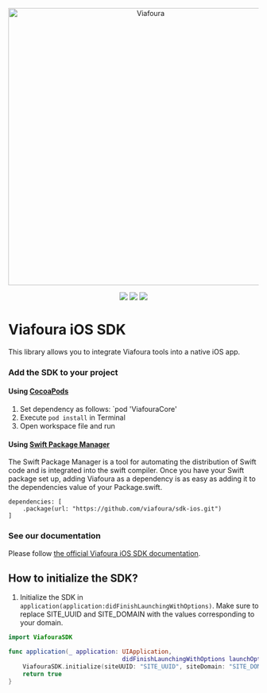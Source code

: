 <p align="center">
<img src="https://github.com/viafoura/sdk-ios/assets/103942744/f4b6b449-c64b-452c-8260-8e1c1795266f" alt="Viafoura" title="Viafoura" width="557"/>
</p>

<p align="center">
<a href="https://documentation.viafoura.com/docs/getting-started-on-ios"><img src="https://img.shields.io/badge/Swift-Doc-DE5C43.svg?style=flat"></a>
<a href="https://cocoapods.org/pods/ViafouraCore"><img src="https://img.shields.io/github/v/tag/viafoura/sdk-ios.svg?color=red&include_prereleases=&sort=semver"></a>
<a href="https://swift.org/package-manager/"><img src="https://img.shields.io/badge/SPM-supported-DE5C43.svg?style=flat"></a>
</p>

# Viafoura iOS SDK

This library allows you to integrate Viafoura tools into a native iOS app.

### Add the SDK to your project

#### Using [CocoaPods](https://cocoapods.org)
1. Set dependency as follows:
    `pod 'ViafouraCore'
2. Execute `pod install` in Terminal
3. Open workspace file and run

#### Using [Swift Package Manager](https://swift.org/package-manager)
The Swift Package Manager is a tool for automating the distribution of Swift code and is integrated into the swift compiler.
Once you have your Swift package set up, adding Viafoura as a dependency is as easy as adding it to the dependencies value of your Package.swift.
```
dependencies: [
    .package(url: "https://github.com/viafoura/sdk-ios.git")
]
```

### See our documentation

Please follow [the official Viafoura iOS SDK documentation](https://documentation.viafoura.com/docs/add-the-viafoura-ios-sdk-to-your-app).

## How to initialize the SDK?
1) Initialize the SDK in `application(application:didFinishLaunchingWithOptions)`. Make sure to replace SITE_UUID and SITE_DOMAIN with the values corresponding to your domain.

```swift
import ViafouraSDK

func application(_ application: UIApplication, 
                                didFinishLaunchingWithOptions launchOptions: [UIApplicationLaunchOptionsKey : Any]?) -> Bool { 
    ViafouraSDK.initialize(siteUUID: "SITE_UUID", siteDomain: "SITE_DOMAIN")
    return true
}
```

